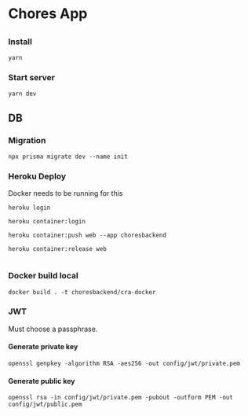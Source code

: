 # Chores App

##

### Install

```
yarn
```

### Start server

```
yarn dev
```

## DB

### Migration

```
npx prisma migrate dev --name init
```

### Heroku Deploy

Docker needs to be running for this

```
heroku login

heroku container:login

heroku container:push web --app choresbackend

heroku container:release web


```

### Docker build local

```
docker build . -t choresbackend/cra-docker
```

### JWT

Must choose a passphrase.

#### Generate private key

```
openssl genpkey -algorithm RSA -aes256 -out config/jwt/private.pem
```

#### Generate public key

```
openssl rsa -in config/jwt/private.pem -pubout -outform PEM -out config/jwt/public.pem
```
